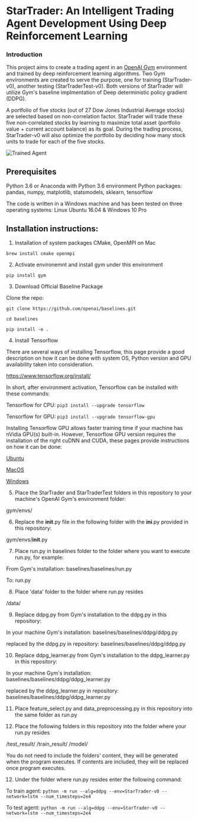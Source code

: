 [//]: # (Image References)

[image1]: https://user-images.githubusercontent.com/10624937/42135623-e770e354-7d12-11e8-998d-29fc74429ca2.gif "Trained Agent"

# StarTrader: An Intelligent Trading Agent Development Using Deep Reinforcement Learning

### Introduction

This project aims to create a trading agent in an [OpenAI Gym](https://gym.openai.com/) environment and trained by deep reinforcement learning algorithms.
Two Gym environments are created to serve the purpose, one for training (StarTrader-v0), another testing
(StarTraderTest-v0). Both versions of StarTrader will utilize Gym's baseline implmentation of Deep deterministic policy gradient (DDPG). 

A portfolio of five stocks (out of 27 Dow Jones Industrial Average stocks) are selected based on non-correlation factor. StarTrader will trade these five non-correlated stocks by learning to maximize total asset (portfolio value + current account balance) as its goal. During the trading process, StarTrader-v0 will also optimize the portfolio by deciding how many stock units to trade for each of the five stocks.

![Trained Agent][image1]

## Prerequisites

Python 3.6 or Anaconda with Python 3.6 environment
Python packages: pandas, numpy, matplotlib, statsmodels, sklearn, tensorflow

The code is written in a Windows machine and has been tested on three operating systems: 
Linux Ubuntu 16.04 & Windows 10 Pro


## Installation instructions:

1. Installation of system packages CMake, OpenMPI on Mac

```brew install cmake openmpi```

2. Activate environemnt and install gym under this environment

```pip install gym```

3. Download Official Baseline Package

Clone the repo:

```
git clone https://github.com/openai/baselines.git

cd baselines

pip install -e .
```

4. Install Tensorflow

There are several ways of installing Tensorflow, this page provide a good description on how it can be done with system OS, Python version and GPU availability taken into consideration.

https://www.tensorflow.org/install/

In short, after environment activation, Tensorflow can be installed with these commands: 

Tensorflow for CPU:
```pip3 install --upgrade tensorflow```

Tensorflow for GPU: 
```pip3 install --upgrade tensorflow-gpu```

Installing Tensorflow GPU allows faster training time if your machine has nVidia GPU(s) built-in. 
However, Tensorflow GPU version requires the installation of the right cuDNN and CUDA, these pages provide instructions on how it can be done: 

[Ubuntu](https://www.tensorflow.org/install/install_linux)

[MacOS](https://www.tensorflow.org/install/install_mac (Tensorflow 1.2 no longer provides GPU support for MacOS) )

[Windows](https://www.tensorflow.org/install/install_windows)
	
5. Place the StarTrader and StarTraderTest folders in this repository to your machine's OpenAI Gym's environment folder: 

gym/envs/
	
6. Replace the __init__.py file in the following folder with the __ini__.py provided in this repository: 

gym/envs/__init__.py
  
7. Place run.py in baselines folder to the folder where you want to execute run.py, for example:

From Gym's installation: 
baselines/baselines/run.py

To: 
run.py
	
8. Place 'data' folder to the folder where run.py resides
  
/data/
   
9. Replace ddpg.py from Gym's installation to the ddpg.py in this repository:

In your machine Gym's installation: 
baselines/baselines/ddpg/ddpg.py

replaced by the ddpg.py in repository: 
baselines/baselines/ddpg/ddpg.py

10. Replace ddpg_learner.py from Gym's installation to the ddpg_learner.py in this repository:

In your machine Gym's installation: 
baselines/baselines/ddpg/ddpg_learner.py

replaced by the ddpg_learner.py in repository: 
baselines/baselines/ddpg/ddpg_learner.py
   
11. Place feature_select.py and data_preprocessing.py in this repository into the same folder as run.py

12. Place the following folders in this repository into the folder where your run.py resides

/test_result/
/train_result/
/model/
    
You do not need to include the folders' content, they will be generated when the program executes. If contents are included, they will be replaced once program executes.

12. Under the folder where run.py resides enter the following command:

To train agent:
```python -m run --alg=ddpg --env=StarTrader-v0 --network=lstm --num_timesteps=2e4```

To test agent:
```python -m run --alg=ddpg --env=StarTrader-v0 --network=lstm --num_timesteps=2e4```


